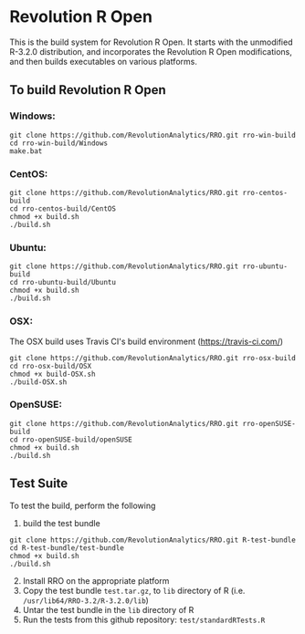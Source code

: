 # Revolution R Open

This is the build system for Revolution R Open. It starts with the unmodified R-3.2.0 distribution, and incorporates the Revolution R Open modifications, and then builds executables on various platforms.

## To build Revolution R Open

### Windows:

```
git clone https://github.com/RevolutionAnalytics/RRO.git rro-win-build
cd rro-win-build/Windows
make.bat
```

### CentOS:

```
git clone https://github.com/RevolutionAnalytics/RRO.git rro-centos-build
cd rro-centos-build/CentOS
chmod +x build.sh
./build.sh
```

### Ubuntu:

```
git clone https://github.com/RevolutionAnalytics/RRO.git rro-ubuntu-build
cd rro-ubuntu-build/Ubuntu
chmod +x build.sh
./build.sh
```

### OSX:

The OSX build uses Travis CI's build environment (https://travis-ci.com/)

```
git clone https://github.com/RevolutionAnalytics/RRO.git rro-osx-build
cd rro-osx-build/OSX
chmod +x build-OSX.sh
./build-OSX.sh
```

### OpenSUSE:

```
git clone https://github.com/RevolutionAnalytics/RRO.git rro-openSUSE-build
cd rro-openSUSE-build/openSUSE
chmod +x build.sh
./build.sh
```

## Test Suite

To test the build, perform the following

1. build the test bundle

  ```
  git clone https://github.com/RevolutionAnalytics/RRO.git R-test-bundle
  cd R-test-bundle/test-bundle
  chmod +x build.sh
  ./build.sh
  ```
2. Install RRO on the appropriate platform
3. Copy the test bundle `test.tar.gz`, to `lib` directory of R (i.e. `/usr/lib64/RRO-3.2/R-3.2.0/lib`)
4. Untar the test bundle in the `lib` directory of R
5. Run the tests from this github repository: `test/standardRTests.R` 

